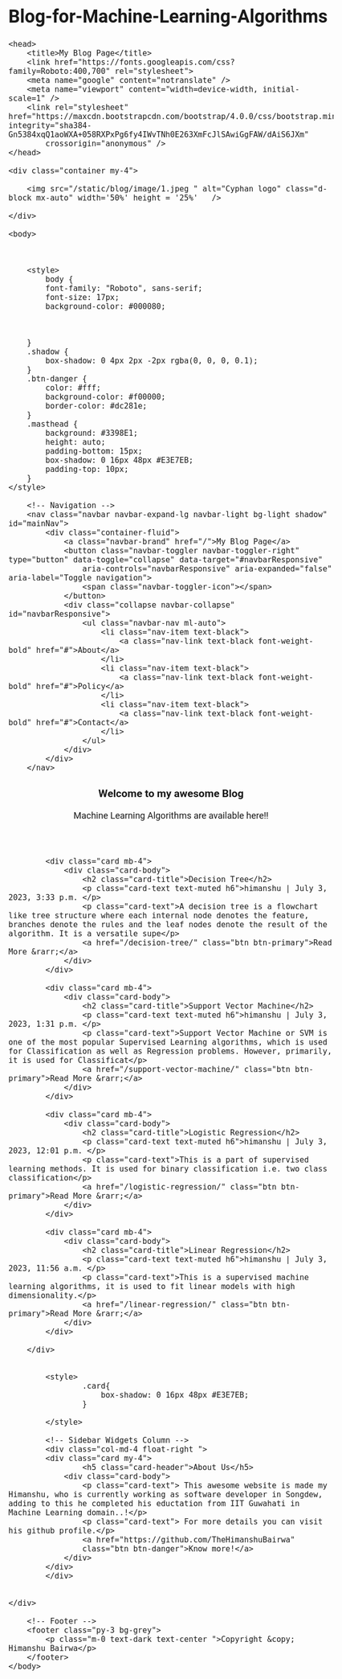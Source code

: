 # Blog-for-Machine-Learning-Algorithms




<!DOCTYPE html>
<html>
    
    <head>
        <title>My Blog Page</title>
        <link href="https://fonts.googleapis.com/css?family=Roboto:400,700" rel="stylesheet">
        <meta name="google" content="notranslate" />
        <meta name="viewport" content="width=device-width, initial-scale=1" />
        <link rel="stylesheet" href="https://maxcdn.bootstrapcdn.com/bootstrap/4.0.0/css/bootstrap.min.css" integrity="sha384-Gn5384xqQ1aoWXA+058RXPxPg6fy4IWvTNh0E263XmFcJlSAwiGgFAW/dAiS6JXm"
            crossorigin="anonymous" />
    </head>

    <div class="container my-4">
        
        <img src="/static/blog/image/1.jpeg " alt="Cyphan logo" class="d-block mx-auto" width='50%' height = '25%'   />
       
    </div>

    <body>

        

        <style>
            body {
            font-family: "Roboto", sans-serif;
            font-size: 17px;
            background-color: #000080;

           

        }
        .shadow {
            box-shadow: 0 4px 2px -2px rgba(0, 0, 0, 0.1);
        }
        .btn-danger {
            color: #fff;
            background-color: #f00000;
            border-color: #dc281e;
        }
        .masthead {
            background: #3398E1;
            height: auto;
            padding-bottom: 15px;
            box-shadow: 0 16px 48px #E3E7EB;
            padding-top: 10px;
        }
    </style>

        <!-- Navigation -->
        <nav class="navbar navbar-expand-lg navbar-light bg-light shadow" id="mainNav">
            <div class="container-fluid">
                <a class="navbar-brand" href="/">My Blog Page</a>
                <button class="navbar-toggler navbar-toggler-right" type="button" data-toggle="collapse" data-target="#navbarResponsive"
                    aria-controls="navbarResponsive" aria-expanded="false" aria-label="Toggle navigation">
                    <span class="navbar-toggler-icon"></span>
                </button>
                <div class="collapse navbar-collapse" id="navbarResponsive">
                    <ul class="navbar-nav ml-auto">
                        <li class="nav-item text-black">
                            <a class="nav-link text-black font-weight-bold" href="#">About</a>
                        </li>
                        <li class="nav-item text-black">
                            <a class="nav-link text-black font-weight-bold" href="#">Policy</a>
                        </li>
                        <li class="nav-item text-black">
                            <a class="nav-link text-black font-weight-bold" href="#">Contact</a>
                        </li>
                    </ul>
                </div>
            </div>
        </nav>


        


        
<style>
    body {
        font-family: "Roboto", sans-serif;
        font-size: 18px;
        background-color: #fdfdfd;
    }

    .head_text {
        color: white;
    }

    .card {
        box-shadow: 0 16px 48px #E3E7EB;
    }
</style>

<header class="masthead">
    <div class="overlay"></div>
    <div class="container">
        <div class="row">
            <div class=" col-md-8 col-md-10 mx-auto">
                <div class="site-heading">
                    <h3 class=" site-heading my-4 mt-3 text-white"> Welcome to my awesome Blog </h3>
                    <p class="text-light">Machine Learning Algorithms are available here!! 
                    </p>
                </div>
            </div>
        </div>
    </div>
</header>
<div class="container">
    <div class="row">
        <!-- Blog Entries Column -->
        <div class="col-md-8 mt-3 left">
            
            <div class="card mb-4">
                <div class="card-body">
                    <h2 class="card-title">Decision Tree</h2>
                    <p class="card-text text-muted h6">himanshu | July 3, 2023, 3:33 p.m. </p>
                    <p class="card-text">A decision tree is a flowchart like tree structure where each internal node denotes the feature, branches denote the rules and the leaf nodes denote the result of the algorithm. It is a versatile supe</p>
                    <a href="/decision-tree/" class="btn btn-primary">Read More &rarr;</a>
                </div>
            </div>
            
            <div class="card mb-4">
                <div class="card-body">
                    <h2 class="card-title">Support Vector Machine</h2>
                    <p class="card-text text-muted h6">himanshu | July 3, 2023, 1:31 p.m. </p>
                    <p class="card-text">Support Vector Machine or SVM is one of the most popular Supervised Learning algorithms, which is used for Classification as well as Regression problems. However, primarily, it is used for Classificat</p>
                    <a href="/support-vector-machine/" class="btn btn-primary">Read More &rarr;</a>
                </div>
            </div>
            
            <div class="card mb-4">
                <div class="card-body">
                    <h2 class="card-title">Logistic Regression</h2>
                    <p class="card-text text-muted h6">himanshu | July 3, 2023, 12:01 p.m. </p>
                    <p class="card-text">This is a part of supervised learning methods. It is used for binary classification i.e. two class classification</p>
                    <a href="/logistic-regression/" class="btn btn-primary">Read More &rarr;</a>
                </div>
            </div>
            
            <div class="card mb-4">
                <div class="card-body">
                    <h2 class="card-title">Linear Regression</h2>
                    <p class="card-text text-muted h6">himanshu | July 3, 2023, 11:56 a.m. </p>
                    <p class="card-text">This is a supervised machine learning algorithms, it is used to fit linear models with high dimensionality.</p>
                    <a href="/linear-regression/" class="btn btn-primary">Read More &rarr;</a>
                </div>
            </div>
            
        </div>
         

            <style>
                    .card{
                        box-shadow: 0 16px 48px #E3E7EB;
                    }

            </style>

            <!-- Sidebar Widgets Column -->
            <div class="col-md-4 float-right ">
            <div class="card my-4">
                    <h5 class="card-header">About Us</h5>
                <div class="card-body">
                    <p class="card-text"> This awesome website is made my Himanshu, who is currently working as software developer in Songdew, adding to this he completed his eductation from IIT Guwahati in Machine Learning domain..!</p>
                    <p class="card-text"> For more details you can visit his github profile.</p>
                    <a href="https://github.com/TheHimanshuBairwa"
                    class="btn btn-danger">Know more!</a>
                </div>
            </div>
            </div>

         
    </div>
</div>

        <!-- Footer -->
        <footer class="py-3 bg-grey">
            <p class="m-0 text-dark text-center ">Copyright &copy; Himanshu Bairwa</p>
        </footer>
    </body>
</html>
